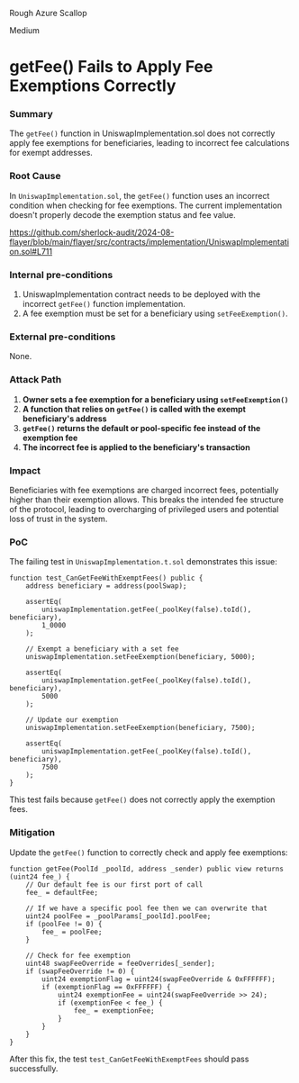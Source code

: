 Rough Azure Scallop

Medium

# getFee() Fails to Apply Fee Exemptions Correctly

### Summary

The `getFee()` function in UniswapImplementation.sol does not correctly apply fee exemptions for beneficiaries, leading to incorrect fee calculations for exempt addresses.

### Root Cause

In `UniswapImplementation.sol`, the `getFee()` function uses an incorrect condition when checking for fee exemptions. The current implementation doesn't properly decode the exemption status and fee value.

https://github.com/sherlock-audit/2024-08-flayer/blob/main/flayer/src/contracts/implementation/UniswapImplementation.sol#L711

### Internal pre-conditions

1. UniswapImplementation contract needs to be deployed with the incorrect `getFee()` function implementation.
2. A fee exemption must be set for a beneficiary using `setFeeExemption()`.

### External pre-conditions

None.

### Attack Path

1. **Owner sets a fee exemption for a beneficiary using `setFeeExemption()`**
2. **A function that relies on `getFee()` is called with the exempt beneficiary's address**
3. **`getFee()` returns the default or pool-specific fee instead of the exemption fee**
4. **The incorrect fee is applied to the beneficiary's transaction**

### Impact

Beneficiaries with fee exemptions are charged incorrect fees, potentially higher than their exemption allows. This breaks the intended fee structure of the protocol, leading to overcharging of privileged users and potential loss of trust in the system.

### PoC

The failing test in `UniswapImplementation.t.sol` demonstrates this issue:

```solidity
function test_CanGetFeeWithExemptFees() public {
    address beneficiary = address(poolSwap);

    assertEq(
        uniswapImplementation.getFee(_poolKey(false).toId(), beneficiary),
        1_0000
    );

    // Exempt a beneficiary with a set fee
    uniswapImplementation.setFeeExemption(beneficiary, 5000);

    assertEq(
        uniswapImplementation.getFee(_poolKey(false).toId(), beneficiary),
        5000
    );

    // Update our exemption
    uniswapImplementation.setFeeExemption(beneficiary, 7500);

    assertEq(
        uniswapImplementation.getFee(_poolKey(false).toId(), beneficiary),
        7500
    );
}
```

This test fails because `getFee()` does not correctly apply the exemption fees.

### Mitigation

Update the `getFee()` function to correctly check and apply fee exemptions:

```solidity
function getFee(PoolId _poolId, address _sender) public view returns (uint24 fee_) {
    // Our default fee is our first port of call
    fee_ = defaultFee;

    // If we have a specific pool fee then we can overwrite that
    uint24 poolFee = _poolParams[_poolId].poolFee;
    if (poolFee != 0) {
        fee_ = poolFee;
    }

    // Check for fee exemption
    uint48 swapFeeOverride = feeOverrides[_sender];
    if (swapFeeOverride != 0) {
        uint24 exemptionFlag = uint24(swapFeeOverride & 0xFFFFFF);
        if (exemptionFlag == 0xFFFFFF) {
            uint24 exemptionFee = uint24(swapFeeOverride >> 24);
            if (exemptionFee < fee_) {
                fee_ = exemptionFee;
            }
        }
    }
}
```

After this fix, the test `test_CanGetFeeWithExemptFees` should pass successfully.